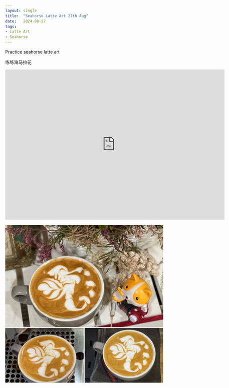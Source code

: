 ```yaml
---
layout: single
title:  "Seahorse Latte Art 27th Aug"
date:   2024-08-27
tags:
- Latte Art
- Seahorse
---
```



Practice seahorse latte art

练练海马拉花


<div class="embed-container">
  <iframe
      src="https://www.youtube.com/embed/1vO-5GiSEGM"
      width="700"
      height="480"
      frameborder="0"
      allowfullscreen="true">
  </iframe>
</div>


![](/assets/img/2024/08/27/8E49E84E-635F-4E62-9CD1-79F0FE9FE165.JPG)
